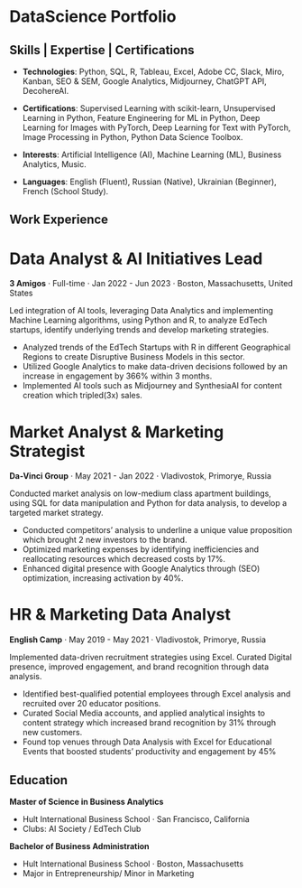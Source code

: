 # DataScience Portfolio

## Skills | Expertise | Certifications

- **Technologies**: Python, SQL, R, Tableau, Excel, Adobe CC, Slack, Miro, Kanban, SEO & SEM, Google Analytics, Midjourney, ChatGPT API, DecohereAI.

- **Certifications**: Supervised Learning with scikit-learn, Unsupervised Learning in Python, Feature Engineering for ML in Python, Deep Learning for Images with PyTorch, Deep Learning for Text with PyTorch, Image Processing in Python, Python Data Science Toolbox.

- **Interests**: Artificial Intelligence (AI), Machine Learning (ML), Business Analytics, Music.

- **Languages**: English (Fluent), Russian (Native), Ukrainian (Beginner), French (School Study).

## Work Experience

# Data Analyst & AI Initiatives Lead
**3 Amigos** · Full-time · 
Jan 2022 - Jun 2023 · 
Boston, Massachusetts, United States

Led integration of AI tools, leveraging Data Analytics and implementing Machine Learning algorithms, using Python and R, to analyze EdTech startups, identify underlying trends and develop marketing strategies.
- Analyzed trends of the EdTech Startups with R in different Geographical Regions to create Disruptive Business Models in this sector.
- Utilized Google Analytics to make data-driven decisions followed by an increase in engagement by 366% within 3 months.
- Implemented AI tools such as Midjourney and SynthesiaAI for content creation which tripled(3x) sales.


# Market Analyst & Marketing Strategist
**Da-Vinci Group** · 
May 2021 - Jan 2022 · 
Vladivostok, Primorye, Russia

Conducted market analysis on low-medium class apartment buildings, using SQL for data manipulation and Python for data analysis, to develop a targeted market strategy.
- Conducted competitors’ analysis to underline a unique value proposition which brought 2 new investors to the brand.
- Optimized marketing expenses by identifying inefficiencies and reallocating resources which decreased costs by 17%.
- Enhanced digital presence with Google Analytics through (SEO) optimization, increasing activation by 40%.


# HR & Marketing Data Analyst
**English Camp** · 
May 2019 - May 2021 · 
Vladivostok, Primorye, Russia

Implemented data-driven recruitment strategies using Excel. Curated Digital presence, improved engagement, and brand recognition through data analysis.
- Identified best-qualified potential employees through Excel analysis and recruited over 20 educator positions.
- Curated Social Media accounts, and applied analytical insights to content strategy which increased brand recognition by 31% through new customers.
- Found top venues through Data Analysis with Excel for Educational Events that boosted students’ productivity and engagement by 45%

## Education

**Master of Science in Business Analytics**
- Hult International Business School · San Francisco, California
- Clubs: AI Society / EdTech Club

**Bachelor of Business Administration**
- Hult International Business School · Boston, Massachusetts
- Major in Entrepreneurship/ Minor in Marketing
